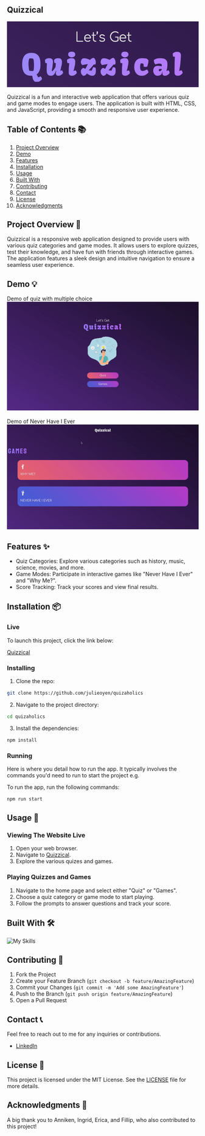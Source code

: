 ## Quizzical

<img src="assets/icons/headerimg.png" alt="Image of logo on index.html">

Quizzical is a fun and interactive web application that offers various quiz and game modes to engage users. The application is built with HTML, CSS, and JavaScript, providing a smooth and responsive user experience.

## Table of Contents 📚

1. [Project Overview](#project-overview-)
2. [Demo](#demo-)
3. [Features](#features-)
4. [Installation](#installation-)
5. [Usage](#usage-)
6. [Built With](#built-with)
7. [Contributing](#contributing-)
8. [Contact](#contact-)
9. [License](#license-)
10. [Acknowledgments](#acknowledgments-)

## Project Overview 📝

Quizzical is a responsive web application designed to provide users with various quiz categories and game modes. It allows users to explore quizzes, test their knowledge, and have fun with friends through interactive games. The application features a sleek design and intuitive navigation to ensure a seamless user experience.

## Demo 💡

Demo of quiz with multiple choice<br>
<img src="assets/animation/index.gif" alt="Demo of the application"> <br> <br>
Demo of Never Have I Ever<br>
<img src="assets/animation/games.gif" alt="Demo of the application"><br>

## Features ✨

- Quiz Categories: Explore various categories such as history, music, science, movies, and more.
- Game Modes: Participate in interactive games like "Never Have I Ever" and "Why Me?".
- Score Tracking: Track your scores and view final results.

## Installation 📦

### Live

To launch this project, click the link below:

[Quizzical](https://quizaholics.netlify.app/)


### Installing

1. Clone the repo:

```bash
git clone https://github.com/julieoyen/quizaholics
```

2. Navigate to the project directory:

```bash
cd quizaholics
```

3. Install the dependencies:

```bash
npm install
```

### Running

Here is where you detail how to run the app. It typically involves the commands you'd need to run to start the project e.g.

To run the app, run the following commands:

```bash
npm run start
```


## Usage 🔧

### Viewing The Website Live 

1. Open your web browser.
2. Navigate to [Quizzical](https://quizaholics.netlify.app/).
3. Explore the various quizes and games.


### Playing Quizzes and Games 

1. Navigate to the home page and select either "Quiz" or "Games".
2. Choose a quiz category or game mode to start playing.
3. Follow the prompts to answer questions and track your score.

## Built With 🛠️

![My Skills](https://skillicons.dev/icons?i=js,html,css,figma,vscode)

## Contributing 🤝

1. Fork the Project
2. Create your Feature Branch (`git checkout -b feature/AmazingFeature`)
3. Commit your Changes (`git commit -m 'Add some AmazingFeature'`)
4. Push to the Branch (`git push origin feature/AmazingFeature`)
5. Open a Pull Request

## Contact 📞

Feel free to reach out to me for any inquiries or contributions.

- [LinkedIn](https://www.linkedin.com/in/julie-bertine-%C3%B8yen-872b0a233/)

## License 📜

This project is licensed under the MIT License. See the [LICENSE](LICENSE) file for more details.

## Acknowledgments 🙏

A big thank you to Anniken, Ingrid, Erica, and Fillip, who also contributed to this project!
